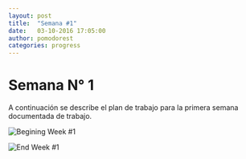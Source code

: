 ```yaml
---
layout: post
title:  "Semana #1"
date:   03-10-2016 17:05:00
author: pomodorest
categories: progress
---
```


# Semana N° 1

A continuación se describe el plan de trabajo para la primera semana documentada de trabajo.



![Begining Week #1]({{site.baseurl}}/assets/week-progress/w1-begin.png)


![End Week #1]({{site.baseurl}}/assets/week-progress/w1-end.png)

